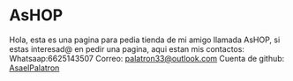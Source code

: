 # AsHOP

Hola, esta es una pagina para pedia tienda de mi amigo llamada AsHOP, si estas interesad@ en pedir una pagina, aqui estan mis contactos:
Whatsaap:6625143507
Correo: palatron33@outlook.com
Cuenta de github: [AsaelPalatron](https://github.com/PalatronDead?tab=repositories)
